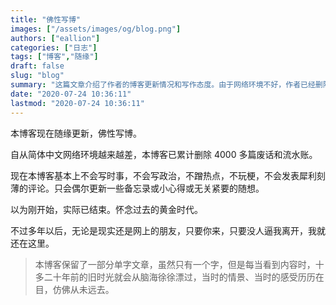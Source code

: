 ```yaml
---
title: "佛性写博"
images: ["/assets/images/og/blog.png"]
authors: ["eallion"]
categories: ["日志"]
tags: ["博客","随缘"]
draft: false
slug: "blog"
summary: "这篇文章介绍了作者的博客更新情况和写作态度。由于网络环境不好，作者已经删除了4000多篇废话和流水账。现在，作者的博客不会写时事、政治，也不会追求热点话题，只会偶尔更新一些备忘录或者心得。作者提到怀念过去的黄金时代，但他并不会离开，只要有人来访问他的博客，他就会一直在这里。博客中保留了一些单字文章，每当作者看到它们时，会想起过去的旧时光。"
date: "2020-07-24 10:36:11"
lastmod: "2020-07-24 10:36:11"
---
```


本博客现在随缘更新，佛性写博。

自从简体中文网络环境越来越差，本博客已累计删除 4000 多篇废话和流水账。

现在本博客基本上不会写时事，不会写政治，不蹭热点，不玩梗，不会发表犀利刻薄的评论。只会偶尔更新一些备忘录或小心得或无关紧要的随想。

以为刚开始，实际已结束。怀念过去的黄金时代。

不过多年以后，无论是现实还是网上的朋友，只要你来，只要没人逼我离开，我就还在这里。

> 本博客保留了一部分单字文章，虽然只有一个字，但是每当看到内容时，十多二十年前的旧时光就会从脑海徐徐漂过，当时的情景、当时的感受历历在目，仿佛从未远去。
